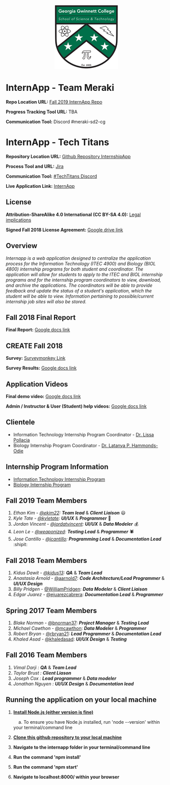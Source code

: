 <div style="text-align:center"><img src ="public/images/logos.png" /></div>

# InternApp - Team Meraki

**Repo Location URL:** [Fall 2019 InternApp Repo](https://github.com/soft-eng-practicum/internapp/tree/fall2019)

**Progress Tracking Tool URL:** TBA

**Communication Tool:** Discord #meraki-sd2-cg

# InternApp - Tech Titans

**Repository Location URL:** [Github Repository InternshipApp](https://github.com/soft-eng-practicum/internapp/tree/fall2018)

**Process Tool and URL:** [Jira](http://itec-gunay.duckdns.org:8080/)

**Communication Tool:** [#TechTitans Discord](https://discordapp.com/channels/349336806208045068/484669720797118479)

**Live Application Link:** [InternApp](http://ggc-internapp.herokuapp.com/)

## License

**Attribution-ShareAlike 4.0 International (CC BY-SA 4.0):** [Legal implications](https://creativecommons.org/licenses/by-sa/4.0/legalcode)

**Signed Fall 2018 License Agreement:** [Google drive link](https://drive.google.com/file/d/0B7qocu_f8Ouqa2NQdnVpZWtSVlE/view?usp=sharing)

## Overview

_Internapp is a web application designed to centralize the application process for the Information Technology (ITEC 4900) and Biology (BIOL 4800) internship programs for both student and coordinator. The application will allow for students to apply to the ITEC and BIOL internship programs and for the internship program coordinators to view, download, and archive the applications. The coordinators will be able to provide feedback and update the status of a student's application, which the student will be able to view. Information pertaining to possible/current internship job sites will also be stored._

## Fall 2018 Final Report

**Final Report:** [Google docs link](https://docs.google.com/document/d/14bPVeReTpH6RkloFUZmiIxMZo8cSe6K3K5anvwolyLU/edit?usp=sharing)

## CREATE Fall 2018

**Survey:** [Surveymonkey Link](https://www.surveymonkey.com/r/PDBYFQT)

**Survey Results:** [Google docs link](https://drive.google.com/open?id=1g0W9waGUavpq-RcSLb5mhasSQGrxeIgh)

## Application Videos

**Final demo video:** [Google docs link](https://drive.google.com/open?id=1xodxNxzcsSZH2Ne7Zw9WUetn8DXt5THZ)

**Admin / Instructor & User (Student) help videos:** [Google docs link](https://drive.google.com/open?id=1cq0CpIgEMnVpqNSvyIA5uAYXXzTBwhPd)

## Clientele

- Information Technology Internship Program Coordinator - [Dr. Lissa Pollacia](http://www.ggc.edu/about-ggc/directory/lissa-pollacia)
- Biology Internship Program Coordinator - [Dr. Latanya P. Hammonds-Odie](http://www.ggc.edu/about-ggc/directory/latanya-hammonds-odie)

## Internship Program Information

- [Information Technology Internship Program](http://www.ggc.edu/academics/schools/school-of-science-and-technology/internships/#itec4900)
- [Biology Internship Program](http://www.ggc.edu/academics/schools/school-of-science-and-technology/internships/#chem4800)

## Fall 2019 Team Members
1. _Ethan Kim - [@ekim22](https://github.com/ekim22):_ **_Team lead_** &
**_Client Liaison_** :smiley: <br>
2. _Kyle Tate - [@kyletate](https://github.com/kyletate):_ **_UI/UX_** &
**_Programmer_** :tophat: <br>
3. _Jordan Vincent - [@jordatvincent](https://github.com/jordantvincent):_ **_UI/UX_** & **_Data Modeler_** :moneybag: <br>
4. _Leon Le - [@weaponized](https://github.com/weaponized):_ **_Testing Lead_** & **_Programmer_** :spider: <br>
5. _Jose Cantillo - [@jcantillo](https://github.com/jcantillo94):_ **_Programming Lead_** & **_Documentation Lead_** :shipit: <br>

## Fall 2018 Team Members

1. _Kidus Dawit - [@kidus13](https://github.com/kidus13):_ **_QA_** & **_Team Lead_** <br>
2. _Anastasia Arnold_ - [@aarnold7](https://github.com/aarnold7): **_Code Architecture/Lead Programmer_** & **_UI/UX Design_**<br>
3. _Billy Pridgen_ - [@WilliamPridgen](https://github.com/WilliamPridgen): **_Data Modeler_** & **_Client Liaison_** <br>
4. _Edgar Juarez_ - [@ejuarezcabrera](https://github.com/ejuarezcabrera): **_Documentation Lead_** & **_Programmer_** <br>

## Spring 2017 Team Members

1. _Blake Norman_ - [@bnorman37](https://github.com/blakenorman37): **_Project Manager_** & **_Testing Lead_**<br>
2. _Michael Cawthon_ - [@mcawthon](https://github.com/mcawthon): **_Data Modeler_** & **_Programmer_**<br>
3. _Robert Bryan_ - [@rbryan21](https://github.com/rbryan21): **_Lead Programmer_** & **_Documentation Lead_**<br>
4. _Khaled Asad_ - [@khaledasad](https://github.com/khaledasad): **_UI/UX Design_** & **_Testing_**<br>

## Fall 2016 Team Members

1. _Vimal Darji :_ **_QA_** & **_Team Lead_** <br>
2. _Taylor Brust :_ **_Client Liason_** <br>
3. _Joseph Cox :_ **_Lead programmer_** & **_Data modeler_**<br>
4. _Jonathan Nguyen :_ **_UI/UX Design_** & **_Documentation lead_**<br>

## Running the application on your local machine

1. **[Install Node.js (either version is fine)](https://nodejs.org/en/)**<br>

   &nbsp;&nbsp;&nbsp;&nbsp;a. To ensure you have Node.js installed, run 'node --version' within your terminal/command line<br/>

2. **[Clone this github repository to your local machine](https://github.com/soft-eng-practicum/internapp)**<br>
3. **Navigate to the internapp folder in your terminal/command line**<br>
4. **Run the command 'npm install'**<br>
5. **Run the command 'npm start'**<br>
6. **Navigate to localhost:8000/ within your browser**<br>
